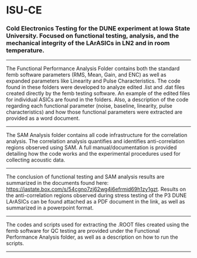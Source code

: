 # ISU-CE
### Cold Electronics Testing for the DUNE experiment at Iowa State University. Focused on functional testing, analysis, and the mechanical integrity of the LArASICs in LN2 and in room temperature.

_____

The Functional Performance Analysis Folder contains both the standard femb software parameters (RMS, Mean, Gain, and ENC) as well as expanded parameters like Linearity and Pulse Characteristics. The code found in these folders were developed to analyze edited .list and .dat files created directly by the femb testing software. An example of the edited files for individual ASICs are found in the folders. Also, a description of the code regarding each functional parameter (noise, baseline, linearity, pulse characteristics) and how those functional parameters were extracted are provided as a word document.
_____

The SAM Analysis folder contains all code infrastructure for the correlation analysis. The correlation analysis quantifies and identifies anti-correlation regions observed using SAM. A full manual/documentation is provided detailing how the code works and the experimental procedures used for collecting acoustic data.
_____

The conclusion of functional testing and SAM analysis results are summarized in the documents found here: https://iastate.box.com/s/54cgno7zj62wg4i6efrmid69h1zy1gzt. Results on the anti-correlation regions observed during stress testing of the P3 DUNE LArASICs can be found attached as a PDF document in the link, as well as summarized in a powerpoint format.
_____

The codes and scripts used for extracting the .ROOT files created using the femb software for QC testing are provided under the Functional Performance Analysis folder, as well as a description on how to run the scripts.
_____
